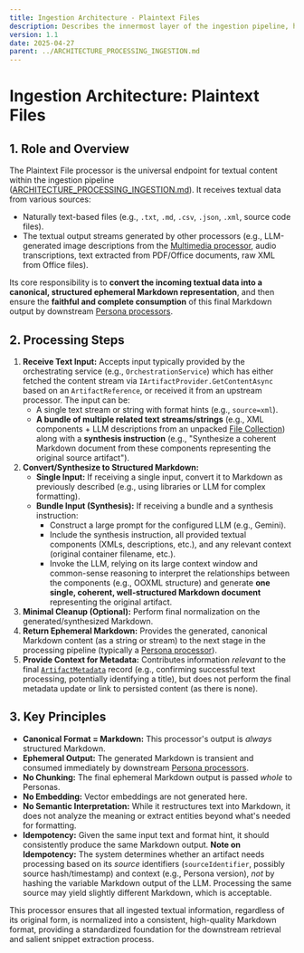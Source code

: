 ```yaml
---
title: Ingestion Architecture - Plaintext Files
description: Describes the innermost layer of the ingestion pipeline, handling raw text or text outputs from other processors.
version: 1.1
date: 2025-04-27
parent: ../ARCHITECTURE_PROCESSING_INGESTION.md
---
```


# Ingestion Architecture: Plaintext Files

## 1. Role and Overview

The Plaintext File processor is the universal endpoint for textual content within the ingestion pipeline ([ARCHITECTURE_PROCESSING_INGESTION.md](../ARCHITECTURE_PROCESSING_INGESTION.md)). It receives textual data from various sources:

*   Naturally text-based files (e.g., `.txt`, `.md`, `.csv`, `.json`, `.xml`, source code files).
*   The textual output streams generated by other processors (e.g., LLM-generated image descriptions from the [Multimedia processor](./ARCHITECTURE_INGESTION_MULTIMEDIA.md), audio transcriptions, text extracted from PDF/Office documents, raw XML from Office files).

Its core responsibility is to **convert the incoming textual data into a canonical, structured ephemeral Markdown representation**, and then ensure the **faithful and complete consumption** of this final Markdown output by downstream [Persona processors](../../Personas/02_ARCHITECTURE_PERSONAS.md).

## 2. Processing Steps

1.  **Receive Text Input:** Accepts input typically provided by the orchestrating service (e.g., `OrchestrationService`) which has either fetched the content stream via `IArtifactProvider.GetContentAsync` based on an `ArtifactReference`, or received it from an upstream processor. The input can be:
    *   A single text stream or string with format hints (e.g., `source=xml`).
    *   **A bundle of multiple related text streams/strings** (e.g., XML components + LLM descriptions from an unpacked [File Collection](./ARCHITECTURE_INGESTION_FILECOLLECTIONS.md)) along with a **synthesis instruction** (e.g., "Synthesize a coherent Markdown document from these components representing the original source artifact").
2.  **Convert/Synthesize to Structured Markdown:**
    *   **Single Input:** If receiving a single input, convert it to Markdown as previously described (e.g., using libraries or LLM for complex formatting).
    *   **Bundle Input (Synthesis):** If receiving a bundle and a synthesis instruction:
        *   Construct a large prompt for the configured LLM (e.g., Gemini).
        *   Include the synthesis instruction, all provided textual components (XMLs, descriptions, etc.), and any relevant context (original container filename, etc.).
        *   Invoke the LLM, relying on its large context window and common-sense reasoning to interpret the relationships between the components (e.g., OOXML structure) and generate **one single, coherent, well-structured Markdown document** representing the original artifact.
3.  **Minimal Cleanup (Optional):** Perform final normalization on the generated/synthesized Markdown.
4.  **Return Ephemeral Markdown:** Provides the generated, canonical Markdown content (as a string or stream) to the next stage in the processing pipeline (typically a [Persona processor](../../Personas/02_ARCHITECTURE_PERSONAS.md)).
5.  **Provide Context for Metadata:** Contributes information *relevant* to the final [`ArtifactMetadata`](cci:2://file:///d:/Projects/Nucleus/Nucleus.Abstractions/Models/ArtifactMetadata.cs:0:0-0:0) record (e.g., confirming successful text processing, potentially identifying a title), but does not perform the final metadata update or link to persisted content (as there is none).

## 3. Key Principles

*   **Canonical Format = Markdown:** This processor's output is *always* structured Markdown.
*   **Ephemeral Output:** The generated Markdown is transient and consumed immediately by downstream [Persona processors](../../Personas/02_ARCHITECTURE_PERSONAS.md).
*   **No Chunking:** The final ephemeral Markdown output is passed *whole* to Personas.
*   **No Embedding:** Vector embeddings are not generated here.
*   **No Semantic Interpretation:** While it restructures text into Markdown, it does not analyze the meaning or extract entities beyond what's needed for formatting.
*   **Idempotency:** Given the same input text and format hint, it should consistently produce the same Markdown output. **Note on Idempotency:** The system determines whether an artifact needs processing based on its *source* identifiers (`sourceIdentifier`, possibly source hash/timestamp) and context (e.g., Persona version), *not* by hashing the variable Markdown output of the LLM. Processing the same source may yield slightly different Markdown, which is acceptable.

This processor ensures that all ingested textual information, regardless of its original form, is normalized into a consistent, high-quality Markdown format, providing a standardized foundation for the downstream retrieval and salient snippet extraction process.
